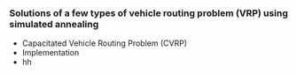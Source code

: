 ### Solutions of a few types of vehicle routing problem (VRP) using simulated annealing 
 * Capacitated Vehicle Routing Problem (CVRP)
  * Implementation
  * hh

